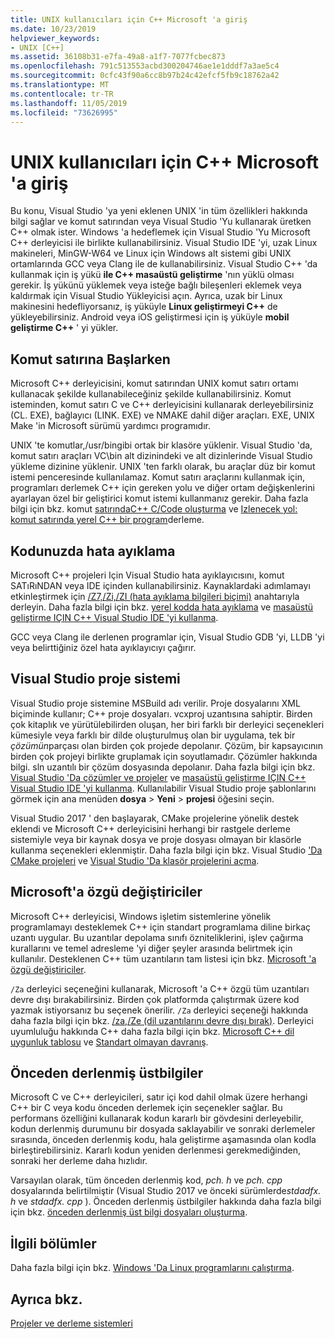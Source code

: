 ```yaml
---
title: UNIX kullanıcıları için C++ Microsoft 'a giriş
ms.date: 10/23/2019
helpviewer_keywords:
- UNIX [C++]
ms.assetid: 36108b31-e7fa-49a8-a1f7-7077fcbec873
ms.openlocfilehash: 791c513553acbd300204746ae1e1dddf7a3ae5c4
ms.sourcegitcommit: 0cfc43f90a6cc8b97b24c42efcf5fb9c18762a42
ms.translationtype: MT
ms.contentlocale: tr-TR
ms.lasthandoff: 11/05/2019
ms.locfileid: "73626995"
---
```

# <a name="introduction-to-microsoft-c-for-unix-users"></a>UNIX kullanıcıları için C++ Microsoft 'a giriş

Bu konu, Visual Studio 'ya yeni eklenen UNIX 'in tüm özellikleri hakkında bilgi sağlar ve komut satırından veya Visual Studio 'Yu kullanarak üretken C++ olmak ister. Windows 'a hedeflemek için Visual Studio 'Yu Microsoft C++ derleyicisi ile birlikte kullanabilirsiniz. Visual Studio IDE 'yi, uzak Linux makineleri, MinGW-W64 ve Linux için Windows alt sistemi gibi UNIX ortamlarında GCC veya Clang ile de kullanabilirsiniz. Visual Studio C++ 'da kullanmak için iş yükü **ile C++ masaüstü geliştirme** 'nın yüklü olması gerekir. İş yükünü yüklemek veya isteğe bağlı bileşenleri eklemek veya kaldırmak için Visual Studio Yükleyicisi açın. Ayrıca, uzak bir Linux makinesini hedefliyorsanız, iş yüküyle **Linux geliştirmeyi C++**  de yükleyebilirsiniz. Android veya iOS geliştirmesi için iş yüküyle **mobil geliştirme C++**  ' yi yükler.

## <a name="getting-started-on-the-command-line"></a>Komut satırına Başlarken

Microsoft C++ derleyicisini, komut satırından UNIX komut satırı ortamı kullanacak şekilde kullanabileceğiniz şekilde kullanabilirsiniz. Komut isteminden, komut satırı C ve C++ derleyicisini kullanarak derleyebilirsiniz (CL. EXE), bağlayıcı (LINK. EXE) ve NMAKE dahil diğer araçları. EXE, UNIX Make 'in Microsoft sürümü yardımcı programıdır.

UNIX 'te komutlar,/usr/bingibi ortak bir klasöre yüklenir. Visual Studio 'da, komut satırı araçları VC\bin alt dizinindeki ve alt dizinlerinde Visual Studio yükleme dizinine yüklenir. UNIX 'ten farklı olarak, bu araçlar düz bir komut istemi penceresinde kullanılamaz. Komut satırı araçlarını kullanmak için, programları derlemek C++ için gereken yolu ve diğer ortam değişkenlerini ayarlayan özel bir geliştirici komut istemi kullanmanız gerekir. Daha fazla bilgi için bkz. komut [satırındaC++ C/Code oluşturma](../build/building-on-the-command-line.md) ve [Izlenecek yol: komut satırında yerel C++ bir program](../build/walkthrough-compiling-a-native-cpp-program-on-the-command-line.md)derleme.

## <a name="debugging-your-code"></a>Kodunuzda hata ayıklama

Microsoft C++ projeleri Için Visual Studio hata ayıklayıcısını, komut SATıRıNDAN veya IDE içinden kullanabilirsiniz. Kaynaklardaki adımlamayı etkinleştirmek için [/Z7,/Zi,/ZI (hata ayıklama bilgileri biçimi)](../build/reference/z7-zi-zi-debug-information-format.md) anahtarıyla derleyin. Daha fazla bilgi için bkz. [yerel kodda hata ayıklama](/visualstudio/debugger/debugging-native-code) ve [masaüstü geliştirme IÇIN C++ Visual Studio IDE 'yi kullanma](../ide/using-the-visual-studio-ide-for-cpp-desktop-development.md).

GCC veya Clang ile derlenen programlar için, Visual Studio GDB 'yi, LLDB 'yi veya belirttiğiniz özel hata ayıklayıcıyı çağırır.

## <a name="visual-studio-project-system"></a>Visual Studio proje sistemi

Visual Studio proje sistemine MSBuild adı verilir. Proje dosyalarını XML biçiminde kullanır; C++ proje dosyaları. vcxproj uzantısına sahiptir. Birden çok kitaplık ve yürütülebilirden oluşan, her biri farklı bir derleyici seçenekleri kümesiyle veya farklı bir dilde oluşturulmuş olan bir uygulama, tek bir *çözümün*parçası olan birden çok projede depolanır. Çözüm, bir kapsayıcının birden çok projeyi birlikte gruplamak için soyutlamadır. Çözümler hakkında bilgi. sln uzantılı bir çözüm dosyasında depolanır. Daha fazla bilgi için bkz. [Visual Studio 'Da çözümler ve projeler](/visualstudio/ide/solutions-and-projects-in-visual-studio) ve [masaüstü geliştirme IÇIN C++ Visual Studio IDE 'yi kullanma](../ide/using-the-visual-studio-ide-for-cpp-desktop-development.md). Kullanılabilir Visual Studio proje şablonlarını görmek için ana menüden **dosya** > **Yeni** > **projesi** öğesini seçin.

Visual Studio 2017 ' den başlayarak, CMake projelerine yönelik destek eklendi ve Microsoft C++ derleyicisini herhangi bir rastgele derleme sistemiyle veya bir kaynak dosya ve proje dosyası olmayan bir klasörle kullanma seçenekleri eklenmiştir. Daha fazla bilgi için bkz. Visual Studio ['Da CMake projeleri](../build/cmake-projects-in-visual-studio.md) ve [Visual Studio 'Da klasör projelerini açma](../build/open-folder-projects-cpp.md).

## <a name="microsoft-specific-modifiers"></a>Microsoft'a özgü değiştiriciler

Microsoft C++ derleyicisi, Windows işletim sistemlerine yönelik programlamayı desteklemek C++ için standart programlama diline birkaç uzantı uygular. Bu uzantılar depolama sınıfı özniteliklerini, işlev çağırma kurallarını ve temel adresleme 'yi diğer şeyler arasında belirtmek için kullanılır. Desteklenen C++ tüm uzantıların tam listesi için bkz. [Microsoft 'a özgü değiştiriciler](../cpp/microsoft-specific-modifiers.md).

`/Za` derleyici seçeneğini kullanarak, Microsoft 'a C++ özgü tüm uzantıları devre dışı bırakabilirsiniz. Birden çok platformda çalıştırmak üzere kod yazmak istiyorsanız bu seçenek önerilir. `/Za` derleyici seçeneği hakkında daha fazla bilgi için bkz. [/za,/Ze (dil uzantılarını devre dışı bırak)](../build/reference/za-ze-disable-language-extensions.md). Derleyici uyumluluğu hakkında C++ daha fazla bilgi için bkz. [Microsoft C++ dil uygunluk tablosu](../overview/visual-cpp-language-conformance.md) ve [Standart olmayan davranış](../cpp/nonstandard-behavior.md).

## <a name="precompiled-headers"></a>Önceden derlenmiş üstbilgiler

Microsoft C ve C++ derleyicileri, satır içi kod dahil olmak üzere herhangi C++ bir C veya kodu önceden derlemek için seçenekler sağlar. Bu performans özelliğini kullanarak kodun kararlı bir gövdesini derleyebilir, kodun derlenmiş durumunu bir dosyada saklayabilir ve sonraki derlemeler sırasında, önceden derlenmiş kodu, hala geliştirme aşamasında olan kodla birleştirebilirsiniz. Kararlı kodun yeniden derlenmesi gerekmediğinden, sonraki her derleme daha hızlıdır.

Varsayılan olarak, tüm önceden derlenmiş kod, *pch. h* ve *pch. cpp* dosyalarında belirtilmiştir (Visual Studio 2017 ve önceki sürümlerde*stdadfx. h* ve *stdadfx. cpp* ). Önceden derlenmiş üstbilgiler hakkında daha fazla bilgi için bkz. [önceden derlenmiş üst bilgi dosyaları oluşturma](../build/creating-precompiled-header-files.md).

## <a name="related-sections"></a>İlgili bölümler

Daha fazla bilgi için bkz. [Windows 'Da Linux programlarını çalıştırma](../porting/porting-from-unix-to-win32.md).

## <a name="see-also"></a>Ayrıca bkz.

[Projeler ve derleme sistemleri](../build/projects-and-build-systems-cpp.md)
